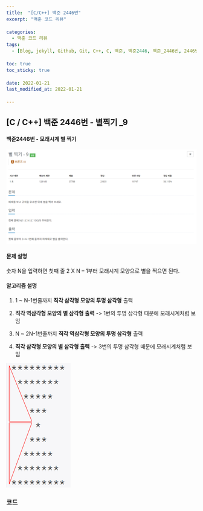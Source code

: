 ```yaml
---
title:  "[C/C++] 백준 2446번"
excerpt: "백준 코드 리뷰"

categories:
  - 백준 코드 리뷰
tags:
  - [Blog, jekyll, Github, Git, C++, C, 백준, 백준2446, 백준_2446번, 2446번, c++_2446번, 별찍기]

toc: true
toc_sticky: true
 
date: 2022-01-21
last_modified_at: 2022-01-21

---
```


## [C / C++] 백준 2446번 - 별찍기 _9

#### 백준2446번 - 모래시계 별 찍기



![2446](../images/2021-01-21-2446-posting/2446.PNG)



#### 문제 설명

숫자 N을 입력하면 첫째 줄 2 X N – 1부터 모래시계 모양으로 별을 찍으면 된다.

  

#### 알고리즘 설명

1.  1 ~ N-1번줄까지 **직각 삼각형 모양의 투명 삼각형** 출력

2.  **직각 역삼각형 모양의 별 삼각형 출력** -> 1번의 투명 삼각형 때문에 모래시계처럼 보임

3.  N ~ 2N-1번줄까지 **직각 역삼각형 모양의 투명 삼각형** 출력

4.  **직각 삼각형 모양의 별 삼각형 출력** -> 3번의 투명 삼각형 때문에 모래시계처럼 보임

![2446-1](../images/2021-01-21-2446-posting/2446-1.png)



### 코드

<script src="https://gist.github.com/2hyunjinn/c8f6016667f4cdc151c94f39e613bcae.js"></script>

